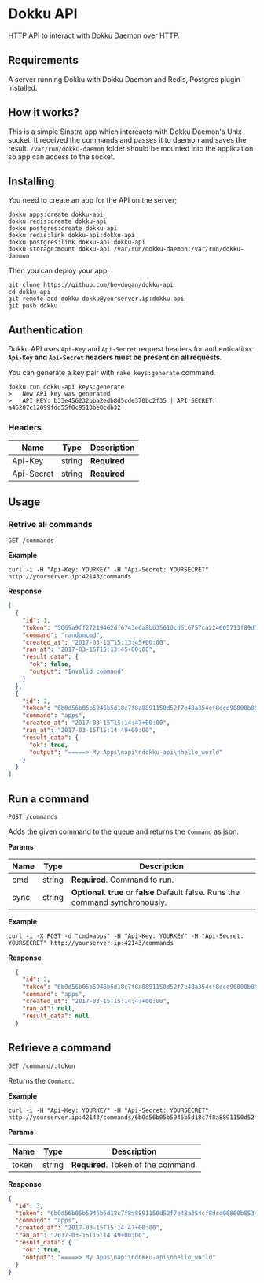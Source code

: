 # Dokku API

HTTP API to interact with  [Dokku Daemon](https://github.com/dokku/dokku-daemon) over HTTP.

## Requirements 

A server running Dokku with Dokku Daemon and Redis, Postgres plugin installed.

## How it works?

This is a simple Sinatra app which intereacts with Dokku Daemon's Unix socket. It received the commands and passes it to daemon and saves the result. `/var/run/dokku-daemon` folder should be mounted into the application so app can access to the socket.

## Installing

You need to create an app for the API on the server;

    dokku apps:create dokku-api
    dokku redis:create dokku-api
    dokku postgres:create dokku-api
    dokku redis:link dokku-api:dokku-api
    dokku postgres:link dokku-api:dokku-api
    dokku storage:mount dokku-api /var/run/dokku-daemon:/var/run/dokku-daemon
    
Then you can deploy your app;

    git clone https://github.com/beydogan/dokku-api
    cd dokku-api
    git remote add dokku dokku@yourserver.ip:dokku-api
    git push dokku


## Authentication

Dokku API uses `Api-Key` and `Api-Secret` request headers for authentication. **`Api-Key` and `Api-Secret` headers must be present on all requests**.

You can generate a key pair with `rake keys:generate` command.

    dokku run dokku-api keys:generate
    >   New API key was generated
    >   API KEY: b33e456232bba2edb8d5cde370bc2f35 | API SECRET: a46287c12099fdd55f0c9513be0cdb32
    

### Headers

| Name    | Type   | Description                                  |
| ------- | ------ | -------------------------------------------- |
| Api-Key    | string | **Required**                              |
| Api-Secret    | string | **Required**                              |

## Usage

### Retrive all commands

`GET /commands`
    
**Example**

    curl -i -H "Api-Key: YOURKEY" -H "Api-Secret: YOURSECRET" http://yourserver.ip:42143/commands

**Response**

```json
[
  {
    "id": 1,
    "token": "5069a9ff27219462df6743e6a8b635610cd6c6757ca224605713f89d7e3375be",
    "command": "randomcmd",
    "created_at": "2017-03-15T15:13:45+00:00",
    "ran_at": "2017-03-15T15:13:45+00:00",
    "result_data": {
      "ok": false,
      "output": "Invalid command"
    }
  },
  {
    "id": 2,
    "token": "6b0d56b05b5946b5d18c7f8a8891150d52f7e48a354cf8dcd96800b85340dcb3",
    "command": "apps",
    "created_at": "2017-03-15T15:14:47+00:00",
    "ran_at": "2017-03-15T15:14:49+00:00",
    "result_data": {
      "ok": true,
      "output": "=====> My Apps\napi\ndokku-api\nhello_world"
    }
  }
]
```

## Run a command

`POST /commands`

Adds the given command to the queue and returns the `Command` as json.

**Params**

| Name    | Type   | Description                                  |
| ------- | ------ | -------------------------------------------- |
| cmd    | string | **Required**. Command to run.       |
| sync    | string | **Optional**. **true** or **false** Default false. Runs the command synchronously.    |


**Example**

    curl -i -X POST -d "cmd=apps" -H "Api-Key: YOURKEY" -H "Api-Secret: YOURSECRET" http://yourserver.ip:42143/commands
    
**Response** 

```json
  {
    "id": 2,
    "token": "6b0d56b05b5946b5d18c7f8a8891150d52f7e48a354cf8dcd96800b85340dcb3",
    "command": "apps",
    "created_at": "2017-03-15T15:14:47+00:00",
    "ran_at": null,
    "result_data": null
  }
```


## Retrieve a command 

`GET /command/:token`

Returns the `Command`. 

**Example**

    curl -i -H "Api-Key: YOURKEY" -H "Api-Secret: YOURSECRET" http://yourserver.ip:42143/commands/6b0d56b05b5946b5d18c7f8a8891150d52f7e48a354cf8dcd96800b85340dcb3

**Params**

| Name    | Type   | Description                                  |
| ------- | ------ | -------------------------------------------- |
| token    | string | **Required**. Token of the command.       |

**Response** 
    
```json
{
  "id": 3,
  "token": "6b0d56b05b5946b5d18c7f8a8891150d52f7e48a354cf8dcd96800b85340dcb3",
  "command": "apps",
  "created_at": "2017-03-15T15:14:47+00:00",
  "ran_at": "2017-03-15T15:14:49+00:00",
  "result_data": {
    "ok": true,
    "output": "=====> My Apps\napi\ndokku-api\nhello_world"
  }
}
```
